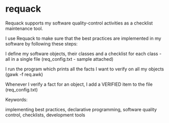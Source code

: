 # requack
Requack supports my software quality-control activities as a checklist maintenance tool.

I use Requack to make sure that the best practices are implemented in my software by following these steps:

I define my software objects, their classes and a checklist for each class - all in a single file (req_config.txt - sample attached)

I run the program which prints all the facts I want to verify on all my objects (gawk -f req.awk)

Whenever I verify a fact for an object, I add a VERIFIED item to the file (req_config.txt)

Keywords:

implementing best practices, declarative programming, software quality control, checklists, development tools

